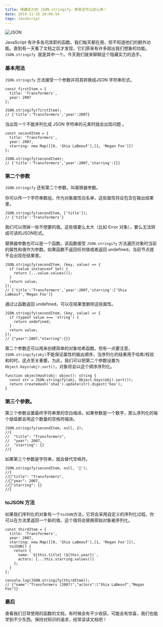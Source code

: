 ```yaml
---
title: 隐藏实力的 JSON.stringify，原来还可以这么用！
date: 2019-11-16 20:04:54
tags: JavaScript
---
```

![JSON](/uploads/1618526-e8c92f37fd854ad8.webp)

JavaScript 有许多各司其职的函数。我们每天都在用，但不知道他们的额外功能。直到有一天看了文档之后才发现，它们原来有许多超出我们想象的功能。`JSON.stringify`  就是其中一个。今天我们就来聊聊这个隐藏实力的选手。

### 基本用法

`JSON.stringify` 方法接受一个参数并将其转换成JSON 字符串形式。
```
const firstItem = { 
  title: 'Transformers', 
  year: 2007 
};

JSON.stringify(firstItem);
// {'title':'Transformers','year':2007}

```

当出现一个不能序列化成 JSON 字符串的元素时就会出现问题 。

```
const secondItem = { 
  title: 'Transformers', 
  year: 2007, 
  starring: new Map([[0, 'Shia LaBeouf'],[1, 'Megan Fox']]) 
};

JSON.stringify(secondItem);
// {'title':'Transformers','year':2007,'starring':{}}

```

### 第二个参数
<!-- more -->

`JSON.stringify` 还有第二个参数，叫替换器参数。

你可以传一个字符串数组，作为对象属性白名单，这些属性将会包含在输出结果里。
```
JSON.stringify(secondItem, ['title']);
// {'title':'Transformers'}

```

我们可以筛掉一些不想要的值。这些值要么太大（比如 Error 对象），要么无法转成可读的JSON形式。

替换器参数也可以是一个函数。该函数接受 `JSON.stringify` 方法遍历对象时当前的属性和值作为参数。如果函数不返回任何值或者返回 undefined，当前节点就不会出现在结果里。
```
JSON.stringify(secondItem, (key, value) => {
  if (value instanceof Set) {
    return [...value.values()];
  }
  return value;
});
// {'title':'Transformers','year':2007,'starring':['Shia LaBeouf','Megan Fox']}

```

通过让函数返回 undefined，可以在结果里删除这些属性。
```
JSON.stringify(secondItem, (key, value) => {
  if (typeof value === 'string') {
    return undefined;
  }
  return value;
});
// {"year":2007,"starring":{}}

```
第二个参数还可以用来创建简单的对象哈希函数。但有一点要注意，`JSON.stringify(obj)`不能保证属性的输出顺序，当序列化的结果用于哈希/校验和的时，这点至关重要。为此，我们可以把第二个参数设置为`Object.keys(obj).sort()`，对象将会以这个顺序序列化。
```
function objectHash(obj: object): string {
  const str = JSON.stringify(obj, Object.keys(obj).sort());
  return createHash('sha1').update(str).digest('hex');
}
```

### 第三个参数。

第三个参数设置最终字符串里的空白缩进。如果参数是一个数字，那么序列化的每个层级都会用这个数量的空格符缩进。
```
JSON.stringify(secondItem, null, 2);
//{
//  "title": "Transformers",
//  "year": 2007,
//  "starring": {}
//}

```

如果第三个参数是字符串，就会替代空格符。
```
JSON.stringify(secondItem, null, '🦄');
//{
//🦄"title": "Transformers",
//🦄"year": 2007,
//🦄"starring": {}
//}

```

### toJSON 方法

如果我们序列化的对象有一个`toJSON`方法，它将会采用自定义的序列化过程。你可以在方法里返回一个新的值，这个值将会替换原始对象被序列化。
```
const thirdItem = { 
  title: 'Transformers', 
  year: 2007, 
  starring: new Map([[0, 'Shia LaBeouf'],[1, 'Megan Fox']]),
  toJSON() {
    return { 
      name: `${this.title} (${this.year})`, 
      actors: [...this.starring.values()] 
    };
  }
};

console.log(JSON.stringify(thirdItem));
// {"name":"Transformers (2007)","actors":["Shia LaBeouf","Megan Fox"]}

```

### 最后

查看我们日常使用的函数的文档，有时候会有不少收获。可能会有惊喜，我们也能学到不少东西。保持对知识的渴求，经常读读文档吧！

